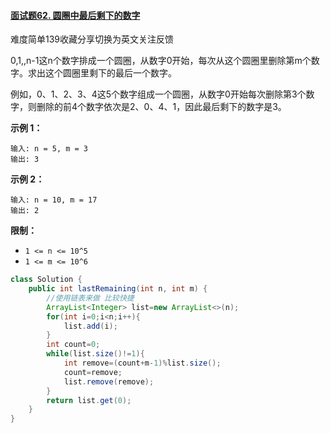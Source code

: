 #### [面试题62. 圆圈中最后剩下的数字](https://leetcode-cn.com/problems/yuan-quan-zhong-zui-hou-sheng-xia-de-shu-zi-lcof/)

难度简单139收藏分享切换为英文关注反馈

0,1,,n-1这n个数字排成一个圆圈，从数字0开始，每次从这个圆圈里删除第m个数字。求出这个圆圈里剩下的最后一个数字。

例如，0、1、2、3、4这5个数字组成一个圆圈，从数字0开始每次删除第3个数字，则删除的前4个数字依次是2、0、4、1，因此最后剩下的数字是3。

 

**示例 1：**

```
输入: n = 5, m = 3
输出: 3
```

**示例 2：**

```
输入: n = 10, m = 17
输出: 2
```

 

**限制：**

- `1 <= n <= 10^5`
- `1 <= m <= 10^6`





```java
class Solution {
    public int lastRemaining(int n, int m) {
        //使用链表来做 比较快捷
        ArrayList<Integer> list=new ArrayList<>(n);
        for(int i=0;i<n;i++){
            list.add(i);
        }
        int count=0;
        while(list.size()!=1){
            int remove=(count+m-1)%list.size();
            count=remove;
            list.remove(remove);
        }
        return list.get(0);
    }
}
```


